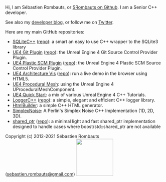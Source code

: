 Hi, I am Sébastien Rombauts, or [SRombauts on Github](https://github.com/SRombauts).
I am a Senior C++ developer.

See also my [developer blog](http://srombauts.fr),
or follow me on [Twitter](https://twitter.com/SRombauts).

Here are my main GitHub repositories:

- [SQLiteC++](http://srombauts.github.io/SQLiteCpp) ([repo](https://github.com/SRombauts/SQLiteCpp/)): a smart an easy to use C++ wrapper to the SQLite3 library
- [UE4 Git Plugin](http://srombauts.github.io/UE4GitPlugin) ([repo](https://github.com/SRombauts/UE4GitPlugin/)): the Unreal Engine 4 Git Source Control Provider Plugin.
- [UE4 Plastic SCM Plugin](http://srombauts.github.io/UE4PlasticPlugin) ([repo](https://github.com/SRombauts/UE4PlasticPlugin/)): the Unreal Engine 4 Plastic SCM Source Control Provider Plugin.
- [UE4 Architecture Vis](http://srombauts.github.io/UE4ArchVisDemo) ([repo](https://github.com/SRombauts/UE4ArchVisDemo)): run a live demo in the browser using HTML5.
- [UE4 Procedural Mesh](https://github.com/SRombauts/UE4ProceduralMesh): using the Unreal Engine 4 UProceduralMeshComponent.
- [UE4 Quick Start](https://github.com/SRombauts/UE4QuickStart): a mix of various Unreal Engine 4 C++ Tutorials.
- [LoggerC++](http://srombauts.github.io/LoggerCpp) ([repo](https://github.com/SRombauts/LoggerCpp/)): a simple, elegant and efficient C++ logger library.
- [HtmlBuilder](https://github.com/SRombauts/HtmlBuilder/): a simple C++ HTML generator.
- [SimplexNoise](https://github.com/SRombauts/SimplexNoise/): A Perlin's Simplex Noise C++ Implementation (1D, 2D, 3D).
- [shared_ptr](http://srombauts.github.io/shared_ptr) ([repo](https://github.com/SRombauts/shared_ptr/)): a minimal light and fast shared_ptr implementation designed to handle cases where boost/std::shared_ptr are not available

Copyright (c) 2012-2021 Sébastien Rombauts (sebastien.rombauts@gmail.com)
<a href="https://www.paypal.me/SRombauts" title="Pay Me a Beer! Donate with PayPal :)"><img src="https://www.paypalobjects.com/webstatic/paypalme/images/pp_logo_small.png" width="118"></a>
